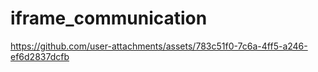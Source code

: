 # iframe_communication





https://github.com/user-attachments/assets/783c51f0-7c6a-4ff5-a246-ef6d2837dcfb


